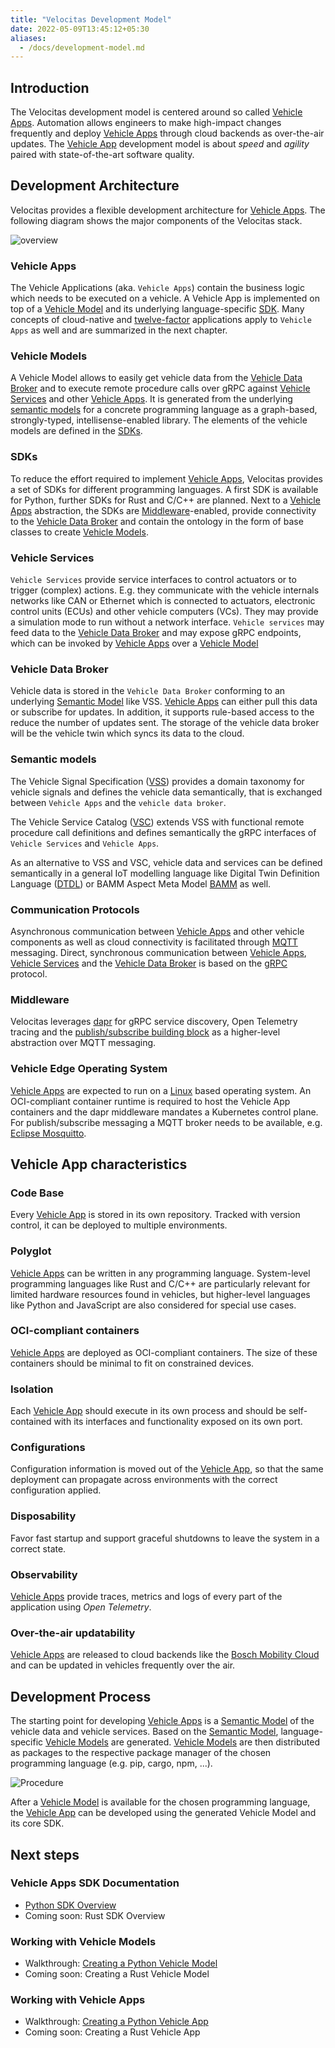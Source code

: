 ```yaml
---
title: "Velocitas Development Model"
date: 2022-05-09T13:45:12+05:30
aliases:
  - /docs/development-model.md
---
```


## Introduction

The Velocitas development model is centered around so called [Vehicle Apps](#vehicle-apps). Automation allows engineers to make high-impact changes frequently and deploy [Vehicle Apps](#vehicle-apps) through cloud backends as over-the-air updates. The [Vehicle App](#vehicle-apps) development model is about _speed_ and _agility_ paired with state-of-the-art software quality.

## Development Architecture

Velocitas provides a flexible development architecture for [Vehicle Apps](#vehicle-apps). The following diagram shows the major components of the Velocitas stack.

![overview](/assets/programming_model.drawio.svg)

### Vehicle Apps

The Vehicle Applications (aka. `Vehicle Apps`) contain the business logic which needs to be executed on a vehicle. A Vehicle App is implemented on top of a [Vehicle Model](#vehicle-models) and its underlying language-specific [SDK](#sdks). Many concepts of cloud-native and [twelve-factor](https://12factor.net/) applications apply to `Vehicle Apps` as well and are summarized in the next chapter.

### Vehicle Models

A Vehicle Model allows to easily get vehicle data from the [Vehicle Data Broker](#vehicle-data-broker) and to execute remote procedure calls over gRPC against [Vehicle Services](#vehicle-services) and other [Vehicle Apps](#vehicle-apps). It is generated from the underlying [semantic models](#semantic-models) for a concrete programming language as a graph-based, strongly-typed, intellisense-enabled library. The elements of the vehicle models are defined in the [SDKs](#sdks).

### SDKs

To reduce the effort required to implement [Vehicle Apps](#vehicle-apps), Velocitas provides a set of SDKs for different programming languages. A first SDK is available for Python, further SDKs for Rust and C/C++ are planned.
Next to a [Vehicle Apps](#vehicle-apps) abstraction, the SDKs are [Middleware](#middleware)-enabled, provide connectivity to the [Vehicle Data Broker](#vehicle-data-broker) and contain the ontology in the form of base classes to create [Vehicle Models](#vehicle-models).

### Vehicle Services

`Vehicle Services` provide service interfaces to control actuators or to trigger (complex) actions. E.g. they communicate with the vehicle internals networks like CAN or Ethernet which is connected to actuators, electronic control units (ECUs) and other vehicle computers (VCs). They may provide a simulation mode to run without a network interface. `Vehicle services` may feed data to the [Vehicle Data Broker](#vehicle-data-broker) and may expose gRPC endpoints, which can be invoked by [Vehicle Apps](#vehicle-apps) over a [Vehicle Model](#vehicle-models)

### Vehicle Data Broker

Vehicle data is stored in the `Vehicle Data Broker` conforming to an underlying [Semantic Model](#semantic-models) like VSS. [Vehicle Apps](#vehicle-apps) can either pull this data or subscribe for updates. In addition, it supports rule-based access to the reduce the number of updates sent. The storage of the vehicle data broker will be the vehicle twin which syncs its data to the cloud.

### Semantic models

The Vehicle Signal Specification ([VSS](https://covesa.github.io/vehicle_signal_specification/)) provides a domain taxonomy for vehicle signals and defines the vehicle data semantically, that is exchanged between `Vehicle Apps` and the `vehicle data broker`.

The Vehicle Service Catalog ([VSC](https://github.com/COVESA/vehicle_service_catalog#vehicle-service-catalog)) extends VSS with functional remote procedure call definitions and defines semantically the gRPC interfaces of `Vehicle Services` and `Vehicle Apps`.

As an alternative to VSS and VSC, vehicle data and services can be defined semantically in a general IoT modelling language like Digital Twin Definition Language ([DTDL](https://github.com/Azure/opendigitaltwins-dtdl/blob/master/DTDL/v2/dtdlv2.md)) or BAMM Aspect Meta Model [BAMM](https://github.com/OpenManufacturingPlatform/sds-bamm-aspect-meta-model) as well.

### Communication Protocols

Asynchronous communication between [Vehicle Apps](#vehicle-apps) and other vehicle components as well as cloud connectivity is facilitated through [MQTT](https://mqtt.org/) messaging. Direct, synchronous communication between [Vehicle Apps](#vehicle-apps), [Vehicle Services](#vehicle-services) and the [Vehicle Data Broker](#vehicle-data-broker) is based on the [gRPC](https://grpc.io/) protocol.

### Middleware

Velocitas leverages [dapr](https://dapr.io) for gRPC service discovery, Open Telemetry tracing and the [publish/subscribe building block](https://docs.dapr.io/developing-applications/building-blocks/pubsub/pubsub-overview/) as a higher-level abstraction over MQTT messaging.

### Vehicle Edge Operating System

[Vehicle Apps](#vehicle-apps) are expected to run on a [Linux](https://www.linux.org/) based operating system. An OCI-compliant container runtime is required to host the Vehicle App containers and the dapr middleware mandates a Kubernetes control plane. For publish/subscribe messaging a MQTT broker needs to be available, e.g. [Eclipse Mosquitto](https://mosquitto.org/).

## Vehicle App characteristics

### Code Base

Every [Vehicle App](#vehicle-apps) is stored in its own repository. Tracked with version control, it can be deployed to multiple environments.

### Polyglot

[Vehicle Apps](#vehicle-apps) can be written in any programming language. System-level programming languages like Rust and C/C++ are particularly relevant for limited hardware resources found in vehicles, but higher-level languages like Python and JavaScript are also considered for special use cases.

### OCI-compliant containers

[Vehicle Apps](#vehicle-apps) are deployed as OCI-compliant containers. The size of these containers should be minimal to fit on constrained devices.

### Isolation

Each [Vehicle App](#vehicle-apps) should execute in its own process and should be self-contained with its interfaces and functionality exposed on its own port.

### Configurations

Configuration information is moved out of the [Vehicle App](#vehicle-apps), so that the same deployment can propagate across environments with the correct configuration applied.

### Disposability

Favor fast startup and support graceful shutdowns to leave the system in a correct state.

### Observability

[Vehicle Apps](#vehicle-apps) provide traces, metrics and logs of every part of the application using _Open Telemetry_.

### Over-the-air updatability

[Vehicle Apps](#vehicle-apps) are released to cloud backends like the [Bosch Mobility Cloud](https://www.bosch-mobility-solutions.com/en/solutions/software-and-services/mobility-cloud/) and can be updated in vehicles frequently over the air.

## Development Process

The starting point for developing [Vehicle Apps](#vehicle-apps) is a [Semantic Model](#semantic-models) of the vehicle data and vehicle services. Based on the [Semantic Model](#semantic-models), language-specific [Vehicle Models](#vehicle-models) are generated. [Vehicle Models](#vehicle-models) are then distributed as packages to the respective package manager of the chosen programming language (e.g. pip, cargo, npm, ...).

![Procedure](/assets/build_procedure.drawio.svg)

After a [Vehicle Model](#vehicle-models) is available for the chosen programming language, the [Vehicle App](#vehicle-apps) can be developed using the generated Vehicle Model and its core SDK.

## Next steps

### Vehicle Apps SDK Documentation

- [Python SDK Overview](/python-sdk/python_vehicle_app_sdk_overview.md)
- Coming soon: Rust SDK Overview

### Working with Vehicle Models

- Walkthrough: [Creating a Python Vehicle Model](/docs/python-sdk/tutorial_how_to_create_a_vehicle_model.md)
- Coming soon: Creating a Rust Vehicle Model

### Working with Vehicle Apps

- Walkthrough: [Creating a Python Vehicle App](/docs/python-sdk/tutorial_how_to_create_a_vehicle_app.md)
- Coming soon: Creating a Rust Vehicle App

